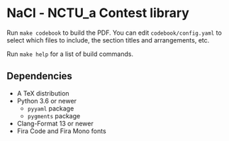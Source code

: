 # NaCl - NCTU_a Contest library

Run `make codebook` to build the PDF.
You can edit `codebook/config.yaml` to select which files to include, the
section titles and arrangements, etc.

Run `make help` for a list of build commands.

## Dependencies

-   A TeX distribution
-   Python 3.6 or newer
    -   `pyyaml` package
    -   `pygments` package
-   Clang-Format 13 or newer
-   Fira Code and Fira Mono fonts
